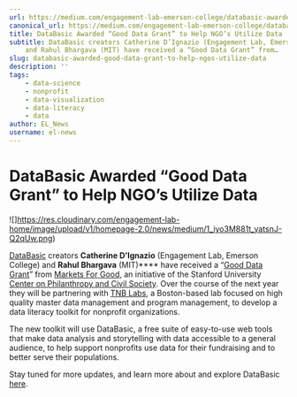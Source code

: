 ```yaml
---
url: https://medium.com/engagement-lab-emerson-college/databasic-awarded-good-data-grant-to-help-ngos-utilize-data-34f08545da58
canonical_url: https://medium.com/engagement-lab-emerson-college/databasic-awarded-good-data-grant-to-help-ngos-utilize-data-34f08545da58
title: DataBasic Awarded “Good Data Grant” to Help NGO’s Utilize Data
subtitle: DataBasic creators Catherine D’Ignazio (Engagement Lab, Emerson College)
    and Rahul Bhargava (MIT) have received a “Good Data Grant” from…
slug: databasic-awarded-good-data-grant-to-help-ngos-utilize-data
description: ''
tags:
    - data-science
    - nonprofit
    - data-visualization
    - data-literacy
    - data
author: EL_News
username: el-news
---
```


# DataBasic Awarded “Good Data Grant” to Help NGO’s Utilize Data

![]https://res.cloudinary.com/engagement-lab-home/image/upload/v1/homepage-2.0/news/medium/1_iyo3M881t_yatsnJ-Q2qUw.png)

[DataBasic](https://elab.emerson.edu/projects/data-and-art/databasic) creators **Catherine D’Ignazio** (Engagement Lab, Emerson College) and **Rahul Bhargava** (MIT)\*\*\*\* have received a “[Good Data Grant](http://r20.rs6.net/tn.jsp?f=001ReRlU0Lx73CqxHpouSIdNVwiYQtqWj7GSu11dKn379M5oSfBLuGsPlYdIROUKcxGTeU4kEepA96LbKaTK8QlVWaL3uJdYS0wyMBGrIYZsQDqOLai5uc8sBfD1N3kmz3YS4-8qlg8K8y3s6y_jIn2ffMhZXD5DOMnjgnWOnWoRt056X55G7njF-y6lhFTxCuPzMJO_KCcZhOAomeh6WraPw==&c=Ii5f85Ee538WL6jrWIfH58MO8p_wD0GtrMNabo4ayV1kN6pebOUayA==&ch=0OWksm4Q9l45KFQ_TeZ1jF9fABM2W49jZurml_5gQADEdHvvtnvtrQ==)” from [Markets For Good](http://r20.rs6.net/tn.jsp?f=001ReRlU0Lx73CqxHpouSIdNVwiYQtqWj7GSu11dKn379M5oSfBLuGsPlYdIROUKcxGiCsFnD1TIqCqDwOeMZAWlb8IavmGZLHmPICxkpNxS-1IUPydEiosXWt4QRIXo1_UcrpwAjoLg5cwGQWoipRwr5ZYZ_Uyoq8ev8wzmftdVUccVYrTzVKKUmj_zH7V7HuV&c=Ii5f85Ee538WL6jrWIfH58MO8p_wD0GtrMNabo4ayV1kN6pebOUayA==&ch=0OWksm4Q9l45KFQ_TeZ1jF9fABM2W49jZurml_5gQADEdHvvtnvtrQ==), an initiative of the Stanford University [Center on Philanthropy and Civil Society](http://r20.rs6.net/tn.jsp?f=001ReRlU0Lx73CqxHpouSIdNVwiYQtqWj7GSu11dKn379M5oSfBLuGsPlYdIROUKcxG6SO_wPgWJwq6RFfWHrbEGoqSYoZhXNBEdSa_8knWmouKnkl09PZU95BZOaqnHNsXXwuIWWg1h0aCpuWbMXOAH5io7WKShW-HjmTFEAfbo0ZXlGXIk9vjLg==&c=Ii5f85Ee538WL6jrWIfH58MO8p_wD0GtrMNabo4ayV1kN6pebOUayA==&ch=0OWksm4Q9l45KFQ_TeZ1jF9fABM2W49jZurml_5gQADEdHvvtnvtrQ==). Over the course of the next year they will be partnering with [TNB Labs](https://www.tnblabs.org/), a Boston-based lab focused on high quality master data management and program management, to develop a data literacy toolkit for nonprofit organizations.

The new toolkit will use DataBasic, a free suite of easy-to-use web tools that make data analysis and storytelling with data accessible to a general audience, to help support nonprofits use data for their fundraising and to better serve their populations.

Stay tuned for more updates, and learn more about and explore DataBasic [here](https://www.databasic.io/en/).
